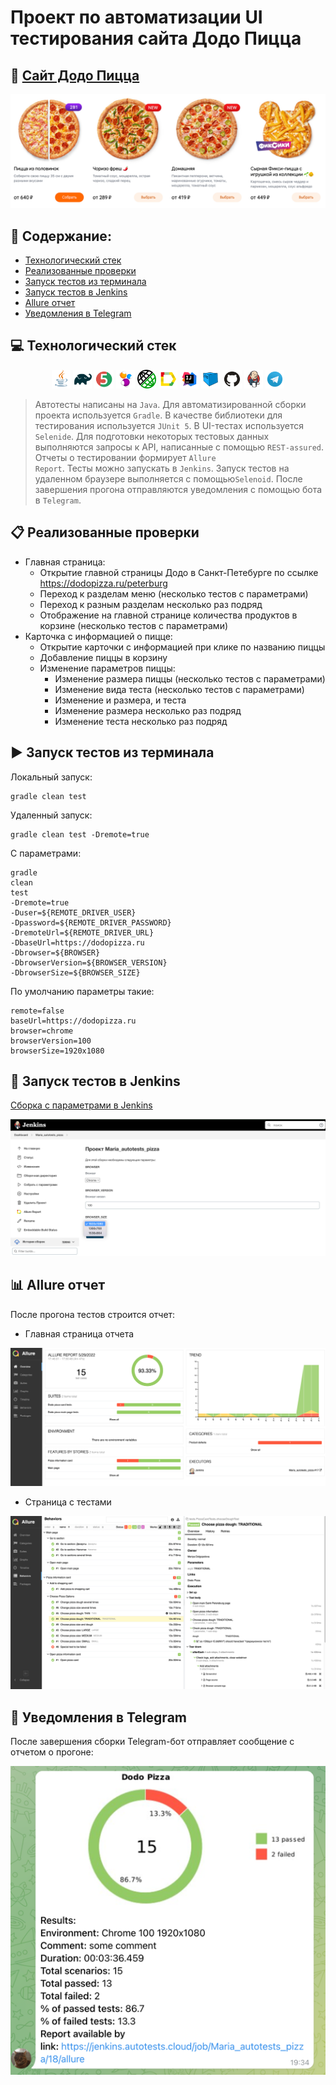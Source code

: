 # Проект по автоматизации UI тестирования сайта Додо Пицца
## :pizza: <a target="_blank" href="https://dodopizza.ru/">Сайт Додо Пицца</a>
<a target="_blank" href="https://dodopizza.ru/"><img title="Dodo" src="Images/Screenshots/Dodo2.png"></a>

## :page_with_curl: Содержание:

- <a href="#computer-технологический-стек">Технологический стек</a>
- <a href="#clipboard-реализованные-проверки">Реализованные проверки</a>
- <a href="#arrow_forward-запуск-тестов-из-терминала">Запуск тестов из терминала</a>
- <a href="#robot-запуск-тестов-в-jenkins">Запуск тестов в Jenkins</a>
- <a href="#bar_chart-allure-отчет">Allure отчет</a>
- <a href="#incoming_envelope-уведомления-в-telegram">Уведомления в Telegram</a>

## :computer: Технологический стек
<p align="center">
<img width="6%" title="Java" src="Images/Logos/Java.svg">
<img width="6%" title="Gradle" src="Images/Logos/Gradle.svg">
<img width="6%" title="JUnit5" src="Images/Logos/JUnit5.svg">
<img width="6%" title="Selenide" src="Images/Logos/Selenide.svg">
<img width="6%" title="REST-assured" src="Images/Logos/Rest-assured.png">
<img width="6%" title="Allure Report" src="Images/Logos/Allure_Report.svg">
<img width="6%" title="IntelliJ IDEA" src="Images/Logos/Intelij_IDEA.svg">
<img width="6%" title="Selenoid" src="Images/Logos/Selenoid.svg">
<img width="6%" title="GitHub" src="Images/Logos/GitHub.svg">
<img width="6%" title="Jenkins" src="Images/Logos/Jenkins.svg">
<img width="6%" title="Telegram" src="Images/Logos/Telegram.svg">
</p>

> Автотесты написаны на <code>Java</code>. 
> Для автоматизированной сборки проекта используется <code>Gradle</code>.
> В качестве библиотеки для тестирования используется <code>JUnit 5</code>.
> В UI-тестах используется <code>Selenide</code>.
> Для подготовки некоторых тестовых данных выполняются запросы к API, написанные с помощью <code>REST-assured</code>.
> Отчеты о тестировании формирует <code>Allure Report</code>.
> Тесты можно запускать в <code>Jenkins</code>.
> Запуск тестов на удаленном браузере выполняется с помощью<code>Selenoid</code>.
> После завершения прогона отправляются уведомления с помощью бота в <code>Telegram</code>.


## :clipboard: Реализованные проверки
- Главная страница:
  - Открытие главной страницы Додо в Санкт-Петебурге по ссылке https://dodopizza.ru/peterburg
  - Переход к разделам меню (несколько тестов с параметрами)
  - Переход к разным разделам несколько раз подряд
  - Отображение на главной странице количества продуктов в корзине (несколько тестов с параметрами)
- Карточка с информацией о пицце:
  - Открытие карточки с информацией при клике по названию пиццы
  - Добавление пиццы в корзину
  - Изменение параметров пиццы:
    - Изменение размера пиццы (несколько тестов с параметрами)
    - Изменение вида теста (несколько тестов с параметрами)
    - Изменение и размера, и теста
    - Изменение размера несколько раз подряд
    - Изменение теста несколько раз подряд


## :arrow_forward: Запуск тестов из терминала
Локальный запуск:
```
gradle clean test
```
Удаленный запуск:
```
gradle clean test -Dremote=true
```
С параметрами:
```
gradle
clean
test
-Dremote=true
-Duser=${REMOTE_DRIVER_USER}
-Dpassword=${REMOTE_DRIVER_PASSWORD}
-DremoteUrl=${REMOTE_DRIVER_URL}
-DbaseUrl=https://dodopizza.ru
-Dbrowser=${BROWSER}
-DbrowserVersion=${BROWSER_VERSION}
-DbrowserSize=${BROWSER_SIZE}
```
По умолчанию параметры такие:
```
remote=false
baseUrl=https://dodopizza.ru
browser=chrome
browserVersion=100
browserSize=1920x1080
```

## :robot: Запуск тестов в Jenkins
<a target="_blank" href="https://jenkins.autotests.cloud/job/Maria_autotests_pizza/">Сборка с параметрами в Jenkins</a>
<p align="center">
<img title="Jenkins Job Run with parameters" src="Images/Screenshots/Jenkins.png">
</p>

## :bar_chart: Allure отчет
После прогона тестов строится отчет:
- Главная страница отчета
<p align="center">
<img title="Allure Overview Dashboard" src="Images/Screenshots/AllureOverview.png">
</p>

- Страница с тестами
<p align="center">
<img title="Allure Test Page" src="Images/Screenshots/AllureTests.png">
</p>

## :incoming_envelope: Уведомления в Telegram
После завершения сборки Telegram-бот отправляет сообщение с отчетом о прогоне:
<p align="center">
<img title="Telegram notification message" src="Images/Screenshots/Telegram1.png">
</p>
